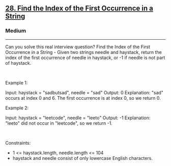 <h2><a href="https://leetcode.com/problems/find-the-index-of-the-first-occurrence-in-a-string/">28. Find the Index of the First Occurrence in a String</a></h2><h3>Medium</h3><hr>Can you solve this real interview question? Find the Index of the First Occurrence in a String - Given two strings needle and haystack, return the index of the first occurrence of needle in haystack, or -1 if needle is not part of haystack.

 

Example 1:


Input: haystack = "sadbutsad", needle = "sad"
Output: 0
Explanation: "sad" occurs at index 0 and 6.
The first occurrence is at index 0, so we return 0.


Example 2:


Input: haystack = "leetcode", needle = "leeto"
Output: -1
Explanation: "leeto" did not occur in "leetcode", so we return -1.


 

Constraints:

 * 1 <= haystack.length, needle.length <= 104
 * haystack and needle consist of only lowercase English characters.